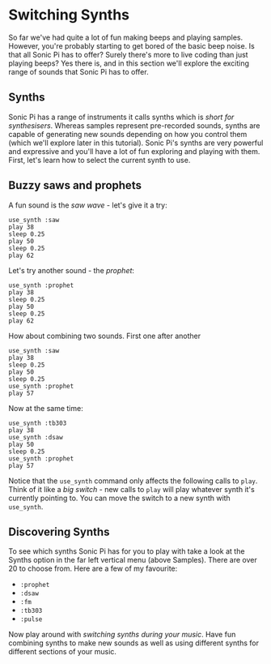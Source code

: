 # Switching Synths

So far we've had quite a lot of fun making beeps and playing
samples. However, you're probably starting to get bored of the basic
beep noise. Is that all Sonic Pi has to offer? Surely there's more to
live coding than just playing beeps? Yes there is, and in this section
we'll explore the exciting range of sounds that Sonic Pi has to offer.

## Synths

Sonic Pi has a range of instruments it calls synths which is *short for
synthesisers*. Whereas samples represent pre-recorded sounds, synths are
capable of generating new sounds depending on how you control them
(which we'll explore later in this tutorial). Sonic Pi's synths are very
powerful and expressive and you'll have a lot of fun exploring and
playing with them. First, let's learn how to select the current synth to
use.

## Buzzy saws and prophets

A fun sound is the *saw wave* - let's give it a try:

```
use_synth :saw
play 38
sleep 0.25
play 50
sleep 0.25
play 62
```

Let's try another sound - the *prophet*:

```
use_synth :prophet
play 38
sleep 0.25
play 50
sleep 0.25
play 62
```

How about combining two sounds. First one after another

```
use_synth :saw
play 38
sleep 0.25
play 50
sleep 0.25
use_synth :prophet
play 57

```

Now at the same time:

```
use_synth :tb303
play 38
use_synth :dsaw
play 50
sleep 0.25
use_synth :prophet
play 57
```

Notice that the `use_synth` command only affects the following calls to
`play`. Think of it like a *big switch* - new calls to `play` will play
whatever synth it's currently pointing to. You can move the switch to a
new synth with `use_synth`.


## Discovering Synths

To see which synths Sonic Pi has for you to play with take a look at the
Synths option in the far left vertical menu (above Samples). There are
over 20 to choose from. Here are a few of my favourite:

* `:prophet`
* `:dsaw`
* `:fm`
* `:tb303`
* `:pulse`

Now play around with *switching synths during your music*. Have fun
combining synths to make new sounds as well as using different synths
for different sections of your music.


